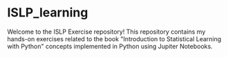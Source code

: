 # ISLP_learning
Welcome to the ISLP Exercise repository! This repository contains my hands-on exercises related to the book "Introduction to Statistical Learning with Python"  concepts implemented in Python using Jupiter Notebooks.
